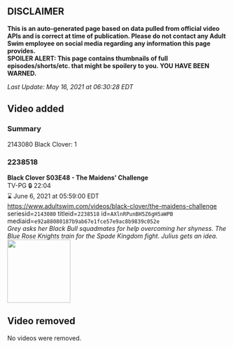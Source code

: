 ## DISCLAIMER
**This is an auto-generated page based on data pulled from official video APIs and is correct at time of publication. Please do not contact any Adult Swim employee on social media regarding any information this page provides.**  
**SPOILER ALERT: This page contains thumbnails of full episodes/shorts/etc. that might be spoilery to you. YOU HAVE BEEN WARNED.**  

_Last Update: May 16, 2021 at 06:30:28 EDT_
## Video added
### Summary
2143080 Black Clover: 1  
### 2238518
**Black Clover S03E48 - The Maidens' Challenge**  
TV-PG 🔒 22:04  
⌛ June 6, 2021 at 05:59:00 EDT  
https://www.adultswim.com/videos/black-clover/the-maidens-challenge  
seriesid=`2143080` titleid=`2238518` id=`AXlnRPunBH5Z6gH5aWPB` mediaid=`e92a88080187b9ab67e1fce57e9ac8b9839c052e`  
_Grey asks her Black Bull squadmates for help overcoming her shyness. The Blue Rose Knights train for the Spade Kingdom fight. Julius gets an idea._  
<a href="https://media.cdn.adultswim.com/uploads/20210513/thumbnails/2_21513161864-BlackClover_150_TheMaidensChallenge.png"><img src="https://media.cdn.adultswim.com/uploads/20210513/thumbnails/2_21513161864-BlackClover_150_TheMaidensChallenge.png" height="144px" /></a>
## Video removed
No videos were removed.  
